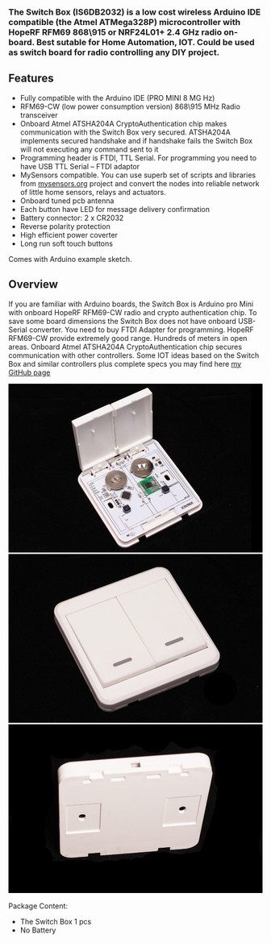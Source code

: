 ### The Switch Box (IS6DB2032) is a low cost wireless Arduino IDE compatible (the Atmel ATMega328P) microcontroller with HopeRF RFM69 868\915 or NRF24L01+ 2.4 GHz radio on-board. Best sutable for Home Automation, IOT. Could be used as switch board for radio controlling any DIY project. 

## Features
- Fully compatible with the Arduino IDE (PRO MINI 8 MG Hz)
- RFM69-CW (low power consumption version) 868\915 MHz Radio transceiver
- Onboard Atmel ATSHA204A CryptoAuthentication chip makes communication with the Switch Box very secured. ATSHA204A implements secured handshake and if handshake fails the Switch Box will not executing any command sent to it
- Programming header is FTDI, TTL Serial. For programming you need to have USB TTL Serial – FTDI adaptor
- MySensors compatible. You can use superb set of scripts and libraries from [mysensors.org](http://www.mysensors.org) project  and convert the nodes into reliable network of little home sensors, relays and actuators.
- Onboard tuned pcb antenna
- Each button have LED for message delivery confirmation
- Battery connector: 2 x CR2032
- Reverse polarity protection
- High efficient power coverter 
- Long run soft touch buttons

Comes with Arduino example sketch.

## Overview
If you are familiar with Arduino boards, the Switch Box is Arduino pro Mini with onboard HopeRF RFM69-CW radio and crypto authentication chip. To save some board dimensions the Switch Box does not have onboard USB-Serial converter. You need to buy FTDI Adapter for programming. HopeRF RFM69-CW provide extremely good range. Hundreds of meters in open areas. Onboard Atmel ATSHA204A CryptoAuthentication chip secures communication with other controllers. Some IOT ideas based on the Switch Box and similar controllers plus complete specs you may find here [my GitHub page](https://github.com/EasySensors/switchBox)

![arduino Switch Box](https://github.com/EasySensors/switchBox/blob/master/pics/arduino-Switch-Box-2.jpg?raw=true)
![arduino Switch Box](https://github.com/EasySensors/switchBox/blob/master/pics/arduino-Switch-Box-21.jpg?raw=true)
![arduino Switch Box](https://github.com/EasySensors/switchBox/blob/master/pics/arduino-Switch-Box-22.jpg?raw=true)

Package Content:
- The Switch Box 1 pcs  
- No Battery
